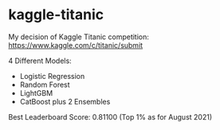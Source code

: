 # kaggle-titanic

My decision of Kaggle Titanic competition:
https://www.kaggle.com/c/titanic/submit

4 Different Models:
+ Logistic Regression
+ Random Forest
+ LightGBM
+ CatBoost
plus 2 Ensembles

Best Leaderboard Score: 0.81100 (Top 1% as for August 2021)
